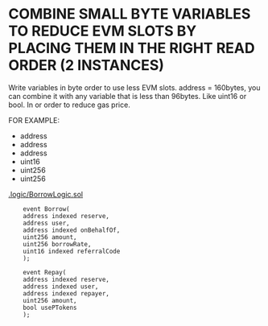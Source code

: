 #  COMBINE SMALL BYTE VARIABLES TO REDUCE EVM SLOTS BY PLACING THEM IN THE RIGHT READ ORDER (2 INSTANCES)

Write variables in byte order to use less EVM slots. address = 160bytes, you can combine it with any variable that is less than 96bytes. Like uint16 or bool. In or order to reduce gas price.

FOR EXAMPLE:

* address
* address
* address
* uint16
* uint256
* uint256

[.logic/BorrowLogic.sol](https://github.com/code-423n4/2022-11-paraspace/blob/main/paraspace-core/contracts/protocol/libraries/logic/BorrowLogic.sol)


        event Borrow(
        address indexed reserve,
        address user,
        address indexed onBehalfOf,
        uint256 amount,
        uint256 borrowRate,
        uint16 indexed referralCode
        );

        event Repay(
        address indexed reserve,
        address indexed user,
        address indexed repayer,
        uint256 amount,
        bool usePTokens
        );


       